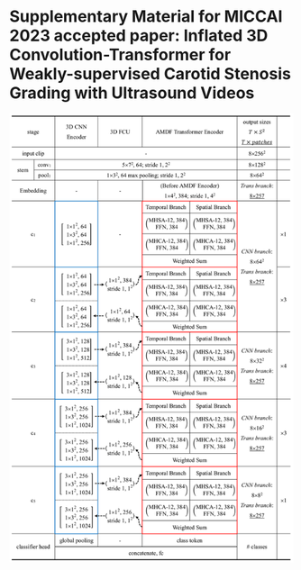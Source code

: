 # Supplementary Material for MICCAI 2023 accepted paper: Inflated 3D Convolution-Transformer for Weakly-supervised Carotid Stenosis Grading with Ultrasound Videos
![image](https://github.com/XinRuiZhou0106/CSG-3DCT_supp/blob/main/supp_miccai23.png)
